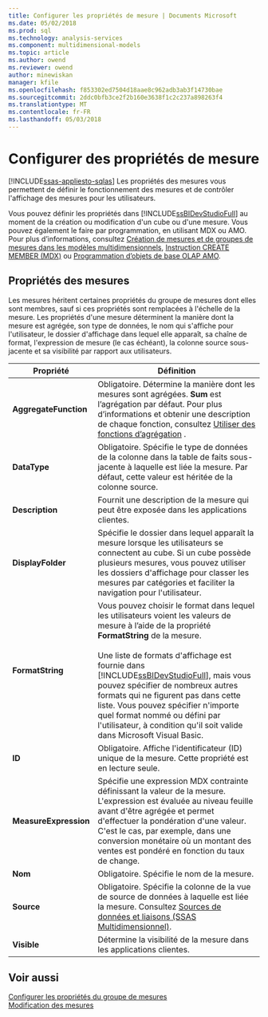 ```yaml
---
title: Configurer les propriétés de mesure | Documents Microsoft
ms.date: 05/02/2018
ms.prod: sql
ms.technology: analysis-services
ms.component: multidimensional-models
ms.topic: article
ms.author: owend
ms.reviewer: owend
author: minewiskan
manager: kfile
ms.openlocfilehash: f853302ed7504d18aae8c962adb3ab3f14730bae
ms.sourcegitcommit: 2ddc0bfb3ce2f2b160e3638f1c2c237a898263f4
ms.translationtype: MT
ms.contentlocale: fr-FR
ms.lasthandoff: 05/03/2018
---
```

# <a name="configure-measure-properties"></a>Configurer des propriétés de mesure
[!INCLUDE[ssas-appliesto-sqlas](../../includes/ssas-appliesto-sqlas.md)]
  Les propriétés des mesures vous permettent de définir le fonctionnement des mesures et de contrôler l'affichage des mesures pour les utilisateurs.  
  
 Vous pouvez définir les propriétés dans [!INCLUDE[ssBIDevStudioFull](../../includes/ssbidevstudiofull-md.md)] au moment de la création ou modification d'un cube ou d'une mesure. Vous pouvez également le faire par programmation, en utilisant MDX ou AMO. Pour plus d’informations, consultez [Création de mesures et de groupes de mesures dans les modèles multidimensionnels](../../analysis-services/multidimensional-models/create-measures-and-measure-groups-in-multidimensional-models.md), [Instruction CREATE MEMBER &#40;MDX&#41;](../../mdx/mdx-data-definition-create-member.md) ou [Programmation d’objets de base OLAP AMO](../../analysis-services/multidimensional-models/analysis-management-objects/programming-amo-olap-basic-objects.md).  
  
## <a name="measure-properties"></a>Propriétés des mesures  
 Les mesures héritent certaines propriétés du groupe de mesures dont elles sont membres, sauf si ces propriétés sont remplacées à l'échelle de la mesure. Les propriétés d'une mesure déterminent la manière dont la mesure est agrégée, son type de données, le nom qui s'affiche pour l'utilisateur, le dossier d'affichage dans lequel elle apparaît, sa chaîne de format, l'expression de mesure (le cas échéant), la colonne source sous-jacente et sa visibilité par rapport aux utilisateurs.  
  
|Propriété|Définition|  
|--------------|----------------|  
|**AggregateFunction**|Obligatoire. Détermine la manière dont les mesures sont agrégées. **Sum** est l’agrégation par défaut. Pour plus d’informations et obtenir une description de chaque fonction, consultez [Utiliser des fonctions d’agrégation](../../analysis-services/multidimensional-models/use-aggregate-functions.md) .|  
|**DataType**|Obligatoire. Spécifie le type de données de la colonne dans la table de faits sous-jacente à laquelle est liée la mesure. Par défaut, cette valeur est héritée de la colonne source.|  
|**Description**|Fournit une description de la mesure qui peut être exposée dans les applications clientes.|  
|**DisplayFolder**|Spécifie le dossier dans lequel apparaît la mesure lorsque les utilisateurs se connectent au cube. Si un cube possède plusieurs mesures, vous pouvez utiliser les dossiers d'affichage pour classer les mesures par catégories et faciliter la navigation pour l'utilisateur.|  
|**FormatString**|Vous pouvez choisir le format dans lequel les utilisateurs voient les valeurs de mesure à l’aide de la propriété **FormatString** de la mesure.<br /><br /> Une liste de formats d'affichage est fournie dans [!INCLUDE[ssBIDevStudioFull](../../includes/ssbidevstudiofull-md.md)], mais vous pouvez spécifier de nombreux autres formats qui ne figurent pas dans cette liste. Vous pouvez spécifier n'importe quel format nommé ou défini par l'utilisateur, à condition qu'il soit valide dans Microsoft Visual Basic.|  
|**ID**|Obligatoire. Affiche l'identificateur (ID) unique de la mesure. Cette propriété est en lecture seule.|  
|**MeasureExpression**|Spécifie une expression MDX contrainte définissant la valeur de la mesure. L'expression est évaluée au niveau feuille avant d'être agrégée et permet d'effectuer la pondération d'une valeur. C'est le cas, par exemple, dans une conversion monétaire où un montant des ventes est pondéré en fonction du taux de change.|  
|**Nom**|Obligatoire. Spécifie le nom de la mesure.|  
|**Source**|Obligatoire. Spécifie la colonne de la vue de source de données à laquelle est liée la mesure. Consultez [Sources de données et liaisons &#40;SSAS Multidimensionnel&#41;](../../analysis-services/multidimensional-models/data-sources-and-bindings-ssas-multidimensional.md).|  
|**Visible**|Détermine la visibilité de la mesure dans les applications clientes.|  
  
## <a name="see-also"></a>Voir aussi  
 [Configurer les propriétés du groupe de mesures](../../analysis-services/multidimensional-models/configure-measure-group-properties.md)   
 [Modification des mesures](../../analysis-services/lesson-3-1-modifying-measures.md)  
  
  
